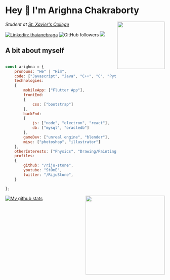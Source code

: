 # Hey :wave: I'm Arighna Chakraborty
<p><img align='right' src="https://media.tenor.co/images/cf3b94a19679c1b9e0f7ef25930ff2f0/tenor.gif" width="150"></p>
<p><em>Student at <a href="https://www.sxccal.edu/">St. Xavier's College</a>
</em></p>

[![Linkedin: thaianebraga](https://img.shields.io/badge/-arighna-blue?style=flat-square&logo=Linkedin&logoColor=white&link=https://www.linkedin.com/in/arighna-chakraborty-509539113/)](https://www.linkedin.com/in/arighna-chakraborty-509539113/)
![GitHub followers](https://img.shields.io/github/followers/riju-stone?label=Follow&style=social)
![](https://visitor-badge.glitch.me/badge?page_id=riju-stone.riju-stone)

## A bit about myself

```javascript

const arighna = {
    pronouns: "He" | "Him",
    code: ["Javascript", "Java", "C++", "C", "Python"],
    technologies: 
    {
        mobileApp: ["Flutter App"],
        frontEnd: 
        {
            css: ["bootstrap"]
        },
        backEnd: 
        {
            js: ["node", "electron", "react"],
            db: ["mysql", "oracledb"]
        },
        gameDev: ["unreal engine", "blender"],
        misc: ["photoshop", "illustrator"]
    },
    otherInterests: ["Physics", "Drawing/Painting", "Gaming"],
    profiles:
    {
        github: "/riju-stone",
        youtube: "StOnE",
        twitter: "/RijuStone",
    }

};
```
<p><img align='right' src="https://media.tenor.co/images/2ca1892872320fb3e02e9190cbb86ba6/tenor.gif" width="250"></p>

[![My github stats](https://github-readme-stats.vercel.app/api?username=riju-stone)](https://github.com/anuraghazra/github-readme-stats)
